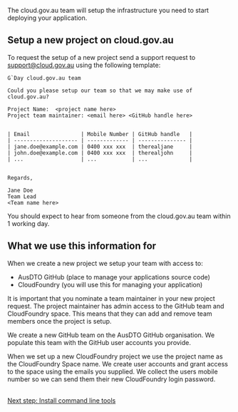 The cloud.gov.au team will setup the infrastructure you need to start deploying your application.

## Setup a new project on cloud.gov.au

To request the setup of a new project send a support request to [support@cloud.gov.au](mailto:support@cloud.gov.au) using the following template:

``` language-none
G`Day cloud.gov.au team

Could you please setup our team so that we may make use of cloud.gov.au?

Project Name:  <project name here>
Project team maintainer: <email here> <GitHub handle here>


| Email                | Mobile Number | GitHub handle   |
| -------------------- | ------------- | --------------- |
| jane.doe@example.com | 0400 xxx xxx  | therealjane     |
| john.doe@example.com | 0400 xxx xxx  | therealjohn     |
| ...                  | ...           | ...             |


Regards,

Jane Doe
Team Lead
<Team name here>

```

You should expect to hear from someone from the cloud.gov.au team within 1 working day.

## What we use this information for

When we create a new project we setup your team with access to:

- AusDTO GitHub (place to manage your applications source code)
- CloudFoundry (you will use this for managing your application)

It is important that you nominate a team maintainer in your new project request. The project maintainer has admin access to the GitHub team and CloudFoundry space. This means that they can add and remove team members once the project is setup.

We create a new GitHub team on the AusDTO GitHub organisation. We populate this team with the GitHub user accounts you provide.

When we set up a new CloudFoundry project we use the project name as the CloudFoundry Space name. We create user accounts and grant access to the space using the emails you supplied. We collect the users mobile number so we can send them their new CloudFoundry login password.

<br />
<a class="see-more" href="/usage/setup/">Next step: Install command line tools</a>
